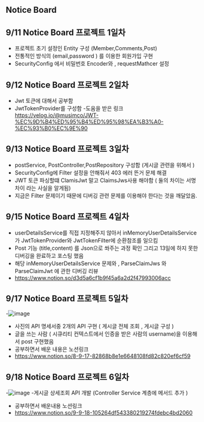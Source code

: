 ## Notice Board

## 9/11 Notice Board 프로젝트 1일차 
- 프로젝트 초기 설정인 Entity 구성 (Member,Comments,Post)
- 전통적인 방식의 (email,password  ) 를 이용한 회원가입 구현
- SecurityConfig 에서 비밀번호 Encoder와 , requestMathcer 설정

## 9/12 Notice Board 프로젝트 2일차
- Jwt 토큰에 대해서 공부함
- JwtTokenProvider를 구성함 
-도움을 받은 링크 https://velog.io/@musimco/JWT-%EC%9D%B4%ED%95%B4%ED%95%98%EA%B3%A0-%EC%93%B0%EC%9E%90

## 9/13 Notice Board 프로젝트 3일차
- postService, PostController,PostRepository 구성함 (게시글 관련을 위해서 )
- SecurityConfig에 Filter 설정을 안해줘서 403 에러 뜬거 문제 해결
- JWT 토큰 파싱할떄 ClamisJwt 말고 ClaimsJws사용 해야함 ( 둘의 차이는 서명 차이 라는 사실을 알게됨)
- 지금은 Filter 문제이기 때문에 디버깅 관련 문제를 이용해야 한다는 것을 깨달았음.


## 9/15 Notice Board 프로젝트 4일차
- userDetailsService를 직접 지정해주지 않아서 inMemoryUserDetailsService 가 JwtTokenProvider와 JwtTokenFilter에 순환참조를 일으킴
- Post 기능 (title,content) 를 Json으로 쏴주는 과정 확인 그리고 13일에 하지 못한 디버깅을 완료하고 포스팅 했음
- 해당 inMemoryUserDetailsService 문제와 , ParseClaimJws 와 ParseClaimJwt 에 관한 디버깅 리뷰
- https://www.notion.so/d3d5a6cf1b9f45a6a2d2f47993006acc

## 9/17 Notice Board 프로젝트 5일차 
-![image](https://github.com/user-attachments/assets/54a36653-fbc0-4c87-8bd8-4cb0ec5ac337)
- 사진의 API 명세서중 2개의 API 구현 ( 게시글 전체 조회 , 게시글 구성 ) 
- 글을 쓰는 사람 ( 시큐리티 컨텍스트에서 인증을 받은 사람의 username)을 이용해서 post 구현했음
- 공부하면서 배운 내용은 노션링크
- https://www.notion.so/8-9-17-82868b8e1e6648108fd82c820ef6cf59

## 9/18 Notice Board 프로젝트 6일차
-![image](https://github.com/user-attachments/assets/ff88a0e7-ed2e-4713-9c04-b2d9435baf28)
-게시글 상세조회 API 개발 (Controller Service 계층에 메서드 추가 )
- 공부하면서 배운내용 노션링크
- https://www.notion.so/9-9-18-105264df543380219274fdebc4bd2060
